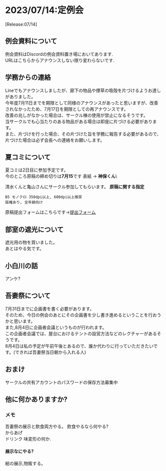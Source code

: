 # 2023/07/14:定例会
[Release:07/14]

## 例会資料について
例会資料はDiscordの例会資料置き場においてあります.\
URLはこちらからアナウンスしない限り変わらないです.

## 学務からの連絡
Lineでもアナウンスしましたが、廊下の物品や煙草の吸殻を片づけるようお達しがありました。\
今年度7月11日までを期限として同様のアナウンスがあったと思いますが、改善されなかったため、7月17日を期限としての再アナウンスです。\
改善の兆しがなかった場合は、サークル棟の使用が禁止になるそうです。\
当サークルでも心当たりのある物品がある場合は即座に片づける必要があります。\
また、片づけを行った場合、その片づけた旨を学務に報告する必要があるので、片づけた場合は必ず会長への連絡をお願いします。

## 夏コミについて
夏コミは2日目に参加予定です。\
今のところ原稿の締め切りは**7月15**です
表紙 -> **神保くん**\

清水くんと亀山さんにサークル参加してもらいます。
**原稿に関する指定**
```
B5 モノクロ 350dpi以上, 600dpi以上推奨
版権あり, 全年齢向け
```
原稿提出フォームはこちらです->[提出フォーム](https://forms.gle/jCfovFiboK3BQEe89)

## 部室の遮光について
遮光用の物を買いました。\
あとはやる気です。

## 小白川の話
アンケ?


## 吾妻祭について
7月31日までに企画書を書く必要があります。\
そのため、今日の例会のあとにその企画書を少し書き進めるということを行おうかと思います。\
また,8月4日に企画者会議というものが行われます。\
この企画者会議では、屋台におけるテントの設営方法などのレクチャーがあるそうです。\
8月4日は私の予定が午前午後とあるので、誰か代わりに行っていただきたいです。(できれば吾妻祭当日朝から入れる人)



## おまけ
サークルの共有アカウントのパスワードの保存方法募集中

## 他に何かありますか?

### メモ
吾妻祭の展示と飲食両方やる。
飲食やるなら何やる?\
からあげ\
ドリンク
味変形の何か.
#### 展示なにやる?
絵の展示,物販する。

